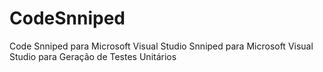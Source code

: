 # CodeSnniped
Code Snniped para Microsoft Visual Studio
Snniped para Microsoft Visual Studio para Geração de Testes Unitários

